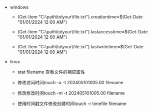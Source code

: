 - windows

  - (Get-Item "C:\path\to\your\file.txt").creationtime=$(Get-Date "01/01/2024 12:00 AM")

  - (Get-Item "C:\path\to\your\file.txt").lastaccesstime=$(Get-Date "01/01/2024 12:00 AM")

  - (Get-Item "C:\path\to\your\file.txt").lastwritetime=$(Get-Date "01/01/2024 12:00 AM")

- linux

  - stat filename 查看文件的相应属性

  - 修改访问时间touch -a -t 202405101005.00 filename

  - 修改修改时间touch -m -t 202405101005.00 filename

  - 使用时间戳文件修改创建时间touch -r timefile filename